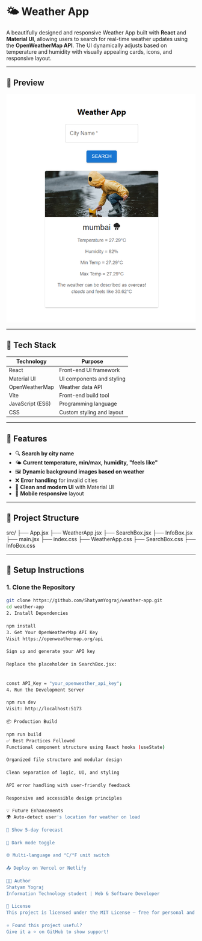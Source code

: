 # 🌤️ Weather App

A beautifully designed and responsive Weather App built with **React** and **Material UI**, allowing users to search for real-time weather updates using the **OpenWeatherMap API**. The UI dynamically adjusts based on temperature and humidity with visually appealing cards, icons, and responsive layout.

---

## 📸 Preview


<p align="center">
  <img src="img.png" alt="Screenshot of the app" />
</p>

---

## 🔧 Tech Stack

| Technology       | Purpose                        |
|------------------|--------------------------------|
| React            | Front-end UI framework         |
| Material UI      | UI components and styling      |
| OpenWeatherMap   | Weather data API               |
| Vite             | Front-end build tool           |
| JavaScript (ES6) | Programming language           |
| CSS              | Custom styling and layout      |

---

## 🚀 Features

- 🔍 **Search by city name**
- 🌤️ **Current temperature, min/max, humidity, "feels like"**
- 🖼️ **Dynamic background images based on weather**
- ❌ **Error handling** for invalid cities
- 🎨 **Clean and modern UI** with Material UI
- 📱 **Mobile responsive** layout

---

## 📁 Project Structure

src/
├── App.jsx
├── WeatherApp.jsx
├── SearchBox.jsx
├── InfoBox.jsx
├── main.jsx
├── index.css
├── WeatherApp.css
├── SearchBox.css
├── InfoBox.css



---

## 🔑 Setup Instructions

### 1. Clone the Repository

```bash
git clone https://github.com/ShatyamYograj/weather-app.git
cd weather-app
2. Install Dependencies

npm install
3. Get Your OpenWeatherMap API Key
Visit https://openweathermap.org/api

Sign up and generate your API key

Replace the placeholder in SearchBox.jsx:


const API_Key = "your_openweather_api_key";
4. Run the Development Server

npm run dev
Visit: http://localhost:5173

📦 Production Build

npm run build
✅ Best Practices Followed
Functional component structure using React hooks (useState)

Organized file structure and modular design

Clean separation of logic, UI, and styling

API error handling with user-friendly feedback

Responsive and accessible design principles

💡 Future Enhancements
🌍 Auto-detect user's location for weather on load

📅 Show 5-day forecast

🌙 Dark mode toggle

🌐 Multi-language and °C/°F unit switch

📤 Deploy on Vercel or Netlify

🧑‍💻 Author
Shatyam Yograj
Information Technology student | Web & Software Developer

📄 License
This project is licensed under the MIT License — free for personal and commercial use.

⭐ Found this project useful?
Give it a ⭐ on GitHub to show support!
